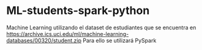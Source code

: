 # ML-students-spark-python
Machine Learning utilizando el dataset de estudiantes que se encuentra en https://archive.ics.uci.edu/ml/machine-learning-databases/00320/student.zip Para ello se utilizará PySpark
